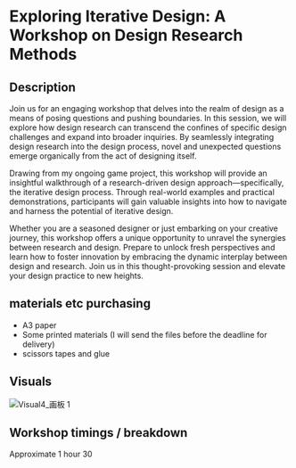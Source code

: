 # Exploring Iterative Design: A Workshop on Design Research Methods
## Description
Join us for an engaging workshop that delves into the realm of design as a means of posing questions and pushing boundaries. In this session, we will explore how design research can transcend the confines of specific design challenges and expand into broader inquiries. By seamlessly integrating design research into the design process, novel and unexpected questions emerge organically from the act of designing itself.

Drawing from my ongoing game project, this workshop will provide an insightful walkthrough of a research-driven design approach—specifically, the iterative design process. Through real-world examples and practical demonstrations, participants will gain valuable insights into how to navigate and harness the potential of iterative design.

Whether you are a seasoned designer or just embarking on your creative journey, this workshop offers a unique opportunity to unravel the synergies between research and design. Prepare to unlock fresh perspectives and learn how to foster innovation by embracing the dynamic interplay between design and research. Join us in this thought-provoking session and elevate your design practice to new heights.
## materials etc purchasing
- A3 paper
- Some printed materials (I will send the files before the deadline for delivery)
- scissors tapes and glue
## Visuals 
![Visual4_画板 1](https://github.com/YiningJenny/CCI_Workshop/assets/119497753/435989a6-8fb9-47c2-b0b9-eda77e9ce805)


## Workshop timings / breakdown 
Approximate 1 hour 30
